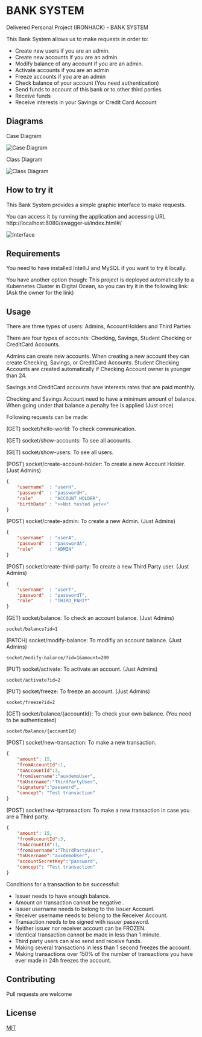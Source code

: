 # BANK SYSTEM

Delivered Personal Project (IRONHACK) - BANK SYSTEM

This Bank System allows us to make requests in order to:

- Create new users if you are an admin.
- Create new accounts if you are an admin.
- Modify balance of any account if you are an admin.
- Activate accounts if you are an admin
- Freeze accounts if you are an admin
- Check balance of your account (You need authentication)
- Send funds to account of this bank or to other third parties
- Receive funds
- Receive interests in your Savings or Credit Card Account

## Diagrams

Case Diagram

![Case Diagram](case-diagram.jpg "Case diagram")

Class Diagram

![Class Diagram](class-diagram.jpg "Class diagram")

## How to try it

This Bank System provides a simple graphic interface to make requests.

You can access it by running the application and accessing URL http://localhost:8080/swagger-ui/index.html#/

![Interface](example.jpg "Interface")

## Requirements

You need to have installed IntelliJ and MySQL if you want to try it locally.

You have another option though: This project is deployed automatically to a Kubernetes Cluster in Digital Ocean, so you can try it in the following link: (Ask the owner for the link)

## Usage

There are three types of users:
Admins, AccountHolders and Third Parties

There are four types of accounts: Checking, Savings, Student Checking or CreditCard Accounts.

Admins can create new accounts. When creating a new account they can create Checking, Savings, or CreditCard Accounts.
Student Checking Accounts are created automatically if Checking Account owner is younger than 24.

Savings and CreditCard accounts have interests rates that are paid monthly.

Checking and Savings Account need to have a minimum amount of balance. When going under that balance a penalty fee is applied (Just once)

Following requests can be made:

(GET)   socket/hello-world: To check communication.

(GET)   socket/show-accounts: To see all accounts.

(GET)   socket/show-users: To see all users.

(POST)  socket/create-account-holder: To create a new Account Holder. (Just Admins)
```json
{
	"username"  : "userH",
	"password"  : "passwordH",
	"role"      : "ACCOUNT_HOLDER",
	"birthDate" : ">>Not tested yet<<"
}
```

(POST)  socket/create-admin: To create a new Admin. (Just Admins)
```json
{
	"username"  : "userA",
	"password"  : "passwordA",
	"role"      : "ADMIN"
}
```

(POST)  socket/create-third-party: To create a new Third Party user. (Just Admins)
```json
{
	"username"  : "userT",
	"password"  : "passwordT",
	"role"      : "THIRD_PARTY"
}
```

(GET)   socket/balance: To check an account balance. (Just Admins)
	
	socket/balance?id=1

(PATCH) socket/modify-balance: To modifiy an account balance. (Just Admins)
	
	socket/modify-balance/?id=1&amount=200

(PUT) socket/activate: To activate an account. (Just Admins)

	socket/activate?id=2

(PUT) socket/freeze: To freeze an account. (Just Admins)

	socket/freeze?id=2

(GET)   socket/balance/{accountId}: To check your own balance. (You need to be authenticated)
	
	socket/balance/{accountId}

(POST)  socket/new-transaction: To make a new transaction.
```json
{
	"amount": 15,
	"fromAccountId":1,
	"toAccountId":3,
	"fromUsername":"auxdemoUser",
	"toUsername":"ThirdPartyUser",
	"signature":"password",
	"concept": "Test transaction"
}
```

(POST)  socket/new-tptransaction: To make a new transaction in case you are a Third party.
```json
{
	"amount": 15,
	"fromAccountId":3,
	"toAccountId":1,
	"fromUsername":"ThirdPartyUser",
	"toUsername":"auxdemoUser",
	"accountSecretKey":"password",
	"concept": "Test transaction"
}
```

Conditions for a transaction to be successful:
- Issuer needs to have enough balance.
- Amount on transaction cannot be negative .
- Issuer username needs to belong to the Issuer Account.
- Receiver username needs to belong to the Receiver Account.
- Transaction needs to be signed with issuer password.
- Neither issuer nor receiver account can be FROZEN.
- Identical transaction cannot be made in less than 1 minute.
- Third party users can also send and receive funds.
- Making several transactions in less than 1 second freezes the account.
- Making transactions over 150% of the number of transactions you have ever made in 24h freezes the account.

## Contributing

Pull requests are welcome

## License

[MIT](LICENSE.txt)
